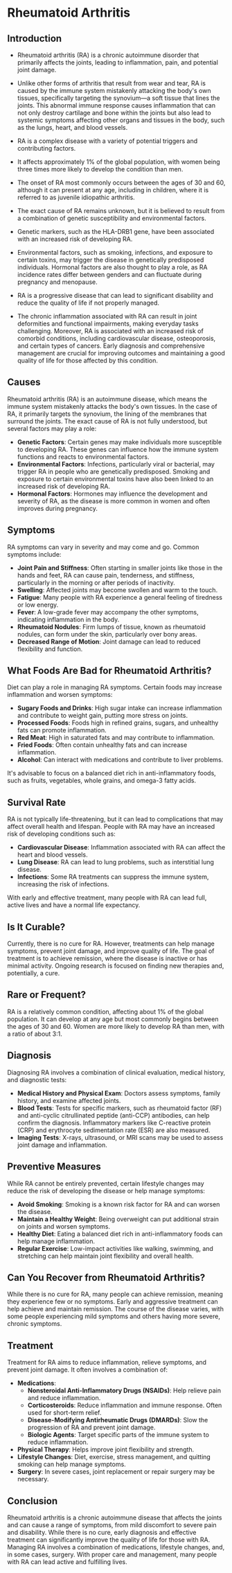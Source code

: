 # Rheumatoid Arthritis
## Introduction

- Rheumatoid arthritis (RA) is a chronic autoimmune disorder that primarily affects the joints, leading to inflammation, pain, and potential joint damage.
- Unlike other forms of arthritis that result from wear and tear, RA is caused by the immune system mistakenly attacking the body's own tissues, specifically targeting the synovium—a soft tissue that lines the joints. This abnormal immune response causes inflammation that can not only destroy cartilage and bone within the joints but also lead to systemic symptoms affecting other organs and tissues in the body, such as the lungs, heart, and blood vessels.

- RA is a complex disease with a variety of potential triggers and contributing factors.
- It affects approximately 1% of the global population, with women being three times more likely to develop the condition than men.
- The onset of RA most commonly occurs between the ages of 30 and 60, although it can present at any age, including in children, where it is referred to as juvenile idiopathic arthritis.

- The exact cause of RA remains unknown, but it is believed to result from a combination of genetic susceptibility and environmental factors.
- Genetic markers, such as the HLA-DRB1 gene, have been associated with an increased risk of developing RA.
- Environmental factors, such as smoking, infections, and exposure to certain toxins, may trigger the disease in genetically predisposed individuals. Hormonal factors are also thought to play a role, as RA incidence rates differ between genders and can fluctuate during pregnancy and menopause.

- RA is a progressive disease that can lead to significant disability and reduce the quality of life if not properly managed.
- The chronic inflammation associated with RA can result in joint deformities and functional impairments, making everyday tasks challenging. Moreover, RA is associated with an increased risk of comorbid conditions, including cardiovascular disease, osteoporosis, and certain types of cancers. Early diagnosis and comprehensive management are crucial for improving outcomes and maintaining a good quality of life for those affected by this condition.

## Causes
Rheumatoid arthritis (RA) is an autoimmune disease, which means the immune system mistakenly attacks the body's own tissues. In the case of RA, it primarily targets the synovium, the lining of the membranes that surround the joints. The exact cause of RA is not fully understood, but several factors may play a role:

- **Genetic Factors**: Certain genes may make individuals more susceptible to developing RA. These genes can influence how the immune system functions and reacts to environmental factors.
- **Environmental Factors**: Infections, particularly viral or bacterial, may trigger RA in people who are genetically predisposed. Smoking and exposure to certain environmental toxins have also been linked to an increased risk of developing RA.
- **Hormonal Factors**: Hormones may influence the development and severity of RA, as the disease is more common in women and often improves during pregnancy.

## Symptoms
RA symptoms can vary in severity and may come and go. Common symptoms include:

- **Joint Pain and Stiffness**: Often starting in smaller joints like those in the hands and feet, RA can cause pain, tenderness, and stiffness, particularly in the morning or after periods of inactivity.
- **Swelling**: Affected joints may become swollen and warm to the touch.
- **Fatigue**: Many people with RA experience a general feeling of tiredness or low energy.
- **Fever**: A low-grade fever may accompany the other symptoms, indicating inflammation in the body.
- **Rheumatoid Nodules**: Firm lumps of tissue, known as rheumatoid nodules, can form under the skin, particularly over bony areas.
- **Decreased Range of Motion**: Joint damage can lead to reduced flexibility and function.

## What Foods Are Bad for Rheumatoid Arthritis?
Diet can play a role in managing RA symptoms. Certain foods may increase inflammation and worsen symptoms:

- **Sugary Foods and Drinks**: High sugar intake can increase inflammation and contribute to weight gain, putting more stress on joints.
- **Processed Foods**: Foods high in refined grains, sugars, and unhealthy fats can promote inflammation.
- **Red Meat**: High in saturated fats and may contribute to inflammation.
- **Fried Foods**: Often contain unhealthy fats and can increase inflammation.
- **Alcohol**: Can interact with medications and contribute to liver problems.

It's advisable to focus on a balanced diet rich in anti-inflammatory foods, such as fruits, vegetables, whole grains, and omega-3 fatty acids.

## Survival Rate
RA is not typically life-threatening, but it can lead to complications that may affect overall health and lifespan. People with RA may have an increased risk of developing conditions such as:

- **Cardiovascular Disease**: Inflammation associated with RA can affect the heart and blood vessels.
- **Lung Disease**: RA can lead to lung problems, such as interstitial lung disease.
- **Infections**: Some RA treatments can suppress the immune system, increasing the risk of infections.

With early and effective treatment, many people with RA can lead full, active lives and have a normal life expectancy.

## Is It Curable?
Currently, there is no cure for RA. However, treatments can help manage symptoms, prevent joint damage, and improve quality of life. The goal of treatment is to achieve remission, where the disease is inactive or has minimal activity. Ongoing research is focused on finding new therapies and, potentially, a cure.

## Rare or Frequent?
RA is a relatively common condition, affecting about 1% of the global population. It can develop at any age but most commonly begins between the ages of 30 and 60. Women are more likely to develop RA than men, with a ratio of about 3:1.

## Diagnosis
Diagnosing RA involves a combination of clinical evaluation, medical history, and diagnostic tests:

- **Medical History and Physical Exam**: Doctors assess symptoms, family history, and examine affected joints.
- **Blood Tests**: Tests for specific markers, such as rheumatoid factor (RF) and anti-cyclic citrullinated peptide (anti-CCP) antibodies, can help confirm the diagnosis. Inflammatory markers like C-reactive protein (CRP) and erythrocyte sedimentation rate (ESR) are also measured.
- **Imaging Tests**: X-rays, ultrasound, or MRI scans may be used to assess joint damage and inflammation.

## Preventive Measures
While RA cannot be entirely prevented, certain lifestyle changes may reduce the risk of developing the disease or help manage symptoms:

- **Avoid Smoking**: Smoking is a known risk factor for RA and can worsen the disease.
- **Maintain a Healthy Weight**: Being overweight can put additional strain on joints and worsen symptoms.
- **Healthy Diet**: Eating a balanced diet rich in anti-inflammatory foods can help manage inflammation.
- **Regular Exercise**: Low-impact activities like walking, swimming, and stretching can help maintain joint flexibility and overall health.

## Can You Recover from Rheumatoid Arthritis?
While there is no cure for RA, many people can achieve remission, meaning they experience few or no symptoms. Early and aggressive treatment can help achieve and maintain remission. The course of the disease varies, with some people experiencing mild symptoms and others having more severe, chronic symptoms.

## Treatment
Treatment for RA aims to reduce inflammation, relieve symptoms, and prevent joint damage. It often involves a combination of:

- **Medications**:
  - **Nonsteroidal Anti-Inflammatory Drugs (NSAIDs)**: Help relieve pain and reduce inflammation.
  - **Corticosteroids**: Reduce inflammation and immune response. Often used for short-term relief.
  - **Disease-Modifying Antirheumatic Drugs (DMARDs)**: Slow the progression of RA and prevent joint damage.
  - **Biologic Agents**: Target specific parts of the immune system to reduce inflammation.
- **Physical Therapy**: Helps improve joint flexibility and strength.
- **Lifestyle Changes**: Diet, exercise, stress management, and quitting smoking can help manage symptoms.
- **Surgery**: In severe cases, joint replacement or repair surgery may be necessary.

## Conclusion
Rheumatoid arthritis is a chronic autoimmune disease that affects the joints and can cause a range of symptoms, from mild discomfort to severe pain and disability. While there is no cure, early diagnosis and effective treatment can significantly improve the quality of life for those with RA. Managing RA involves a combination of medications, lifestyle changes, and, in some cases, surgery. With proper care and management, many people with RA can lead active and fulfilling lives.
